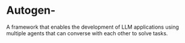 # Autogen-
A framework that enables the development of LLM applications using multiple agents that can converse with each other to solve tasks. 
